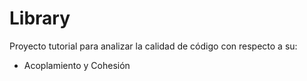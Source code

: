# Library


Proyecto tutorial para analizar la calidad de código con respecto a su:
- Acoplamiento y Cohesión

